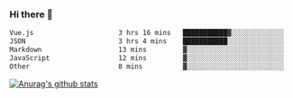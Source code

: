 ### Hi there 👋



<!--
**webB1an/webB1an** is a ✨ _special_ ✨ repository because its `README.md` (this file) appears on your GitHub profile.

Here are some ideas to get you started:

- 🔭 I’m currently working on ...
- 🌱 I’m currently learning ...
- 👯 I’m looking to collaborate on ...
- 🤔 I’m looking for help with ...
- 💬 Ask me about ...
- 📫 How to reach me: ...
- 😄 Pronouns: ...
- ⚡ Fun fact: ...
-->

<!--START_SECTION:waka-->

```txt
Vue.js                     3 hrs 16 mins   ███████████▓░░░░░░░░░░░░░   46.70 %
JSON                       3 hrs 4 mins    ███████████░░░░░░░░░░░░░░   43.97 %
Markdown                   13 mins         ▓░░░░░░░░░░░░░░░░░░░░░░░░   03.13 %
JavaScript                 12 mins         ▓░░░░░░░░░░░░░░░░░░░░░░░░   02.87 %
Other                      8 mins          ▓░░░░░░░░░░░░░░░░░░░░░░░░   02.06 %
```

<!--END_SECTION:waka-->


[![Anurag's github stats](https://github-readme-stats.vercel.app/api?username=webB1an&show_icons=true&theme=radical)](https://github.com/anuraghazra/github-readme-stats)

